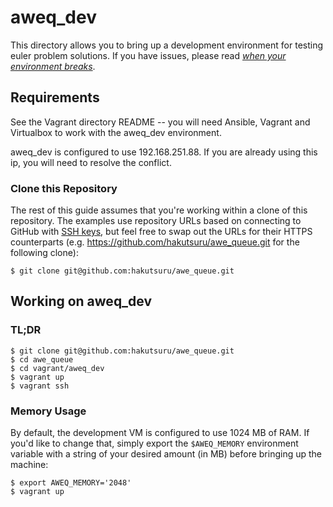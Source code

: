 aweq_dev
=========

This directory allows you to bring up a development environment for testing euler problem solutions. If you have issues, please read [_when your environment breaks_](../README.md).

Requirements
------------

See the Vagrant directory README -- you will need Ansible, Vagrant and Virtualbox to work with the aweq_dev environment.

aweq_dev is configured to use 192.168.251.88. If you are already using this ip, you will need to resolve the conflict.

### Clone this Repository

The rest of this guide assumes that you're working within a clone of this repository. The examples use repository URLs based on connecting to GitHub with [SSH keys](https://help.github.com/articles/generating-ssh-keys), but feel free to swap out the URLs for their HTTPS counterparts (e.g. https://github.com/hakutsuru/awe_queue.git for the following clone):

    $ git clone git@github.com:hakutsuru/awe_queue.git

Working on aweq_dev
--------------------

### TL;DR

    $ git clone git@github.com:hakutsuru/awe_queue.git
    $ cd awe_queue
    $ cd vagrant/aweq_dev
    $ vagrant up
    $ vagrant ssh

### Memory Usage

By default, the development VM is configured to use 1024 MB of RAM. If you'd like to change that, simply export the `$AWEQ_MEMORY` environment variable with a string of your desired amount (in MB) before bringing up the machine:

    $ export AWEQ_MEMORY='2048'
    $ vagrant up
